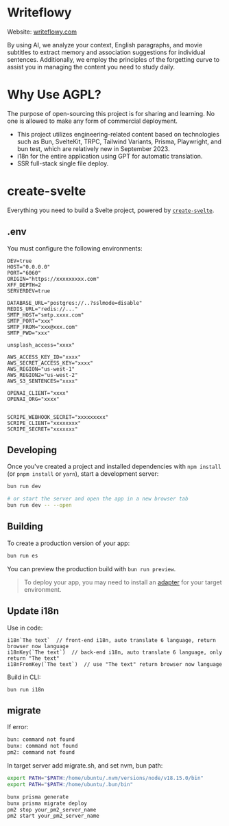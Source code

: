 # Writeflowy

Website: [writeflowy.com](writeflowy.com)

By using AI, we analyze your context, English paragraphs, and movie subtitles to extract memory and association suggestions for individual sentences. Additionally, we employ the principles of the forgetting curve to assist you in managing the content you need to study daily.

# Why Use AGPL?

The purpose of open-sourcing this project is for sharing and learning. No one is allowed to make any form of commercial deployment.

- This project utilizes engineering-related content based on technologies such as Bun, SvelteKit, TRPC, Tailwind Variants, Prisma, Playwright, and bun test, which are relatively new in September 2023.
- i18n for the entire application using GPT for automatic translation.
- SSR full-stack single file deploy.

# create-svelte

Everything you need to build a Svelte project, powered by [`create-svelte`](https://github.com/sveltejs/kit/tree/master/packages/create-svelte).

## .env

You must configure the following environments:

```
DEV=true
HOST="0.0.0.0"
PORT="6060"
ORIGIN="https://xxxxxxxxx.com"
XFF_DEPTH=2
SERVERDEV=true

DATABASE_URL="postgres://..?sslmode=disable"
REDIS_URL="redis://..."
SMTP_HOST="smtp.xxxx.com"
SMTP_PORT="xxx"
SMTP_FROM="xxx@xxx.com"
SMTP_PWD="xxx"

unsplash_access="xxxx"

AWS_ACCESS_KEY_ID="xxxx"
AWS_SECRET_ACCESS_KEY="xxxx"
AWS_REGION="us-west-1"
AWS_REGION2="us-west-2"
AWS_S3_SENTENCES="xxxx"

OPENAI_CLIENT="xxxx"
OPENAI_ORG="xxxx"


SCRIPE_WEBHOOK_SECRET="xxxxxxxxx"
SCRIPE_CLIENT="xxxxxxxx"
SCRIPE_SECRET="xxxxxxx"
```

## Developing

Once you've created a project and installed dependencies with `npm install` (or `pnpm install` or `yarn`), start a development server:

```bash
bun run dev

# or start the server and open the app in a new browser tab
bun run dev -- --open
```

## Building

To create a production version of your app:

```bash
bun run es
```

You can preview the production build with `bun run preview`.

> To deploy your app, you may need to install an [adapter](https://kit.svelte.dev/docs/adapters) for your target environment.

## Update i18n

Use in code:

```
i18n`The text`  // front-end i18n, auto translate 6 language, return browser now language
i18nKey(`The text`)  // back-end i18n, auto translate 6 language, only return "The text"
i18nFromKey(`The text`)  // use "The text" return browser now language
```

Build in CLI:

```
bun run i18n
```

## migrate

If error:

```sh
bun: command not found
bunx: command not found
pm2: command not found
```

In target server add migrate.sh, and set nvm, bun path:

```sh
export PATH="$PATH:/home/ubuntu/.nvm/versions/node/v18.15.0/bin"
export PATH="$PATH:/home/ubuntu/.bun/bin"

bunx prisma generate
bunx prisma migrate deploy
pm2 stop your_pm2_server_name
pm2 start your_pm2_server_name
```
